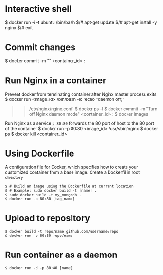 # Interactive shell
$ docker run -i -t ubuntu /bin/bash
$/# apt-get update
$/# apt-get install -y nginx
$/# exit

# Commit changes
$ docker commit -m "<Message>" <container_id> <repository>:<tag>

# Run Nginx in a container
Prevent docker from terminating container after Nginx master process exits
$ docker run <image_id> /bin/bash -lc 'echo "daemon off;" 
>> /etc/nginx/nginx.conf'
$ docker ps -l
$ docker commit -m "Turn off Nginx daemon mode" <container_id> <repo>:<tag>
$ docker images

Run Nginx as a service
`p 80:80` forwards the 80 port of host to the 80 port of the container
$ docker run -p 80:80 <image_id> /usr/sbin/nginx
$ docker ps
$ docker kill <container_id>

# Using Dockerfile
A configuration file for Docker, which specifies how to create your customized
container from a base image. Create a Dockerfil in root directory
```
$ # Build an image using the Dockerfile at current location
$ # Example: sudo docker build -t [name] .
$ sudo docker build -t my_mongodb .    
$ docker run -p 80:80 [tag_name]
```

# Upload to repository
```
$ docker build -t repo/name github.com/username/repo
$ docker run -p 80:80 repo/name
```

# Run container as a daemon
`$ docker run -d -p 80:80 [name]`
